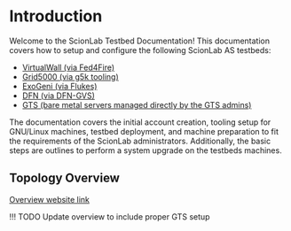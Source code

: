 # Introduction

Welcome to the ScionLab Testbed Documentation! This documentation covers how to setup and configure the following ScionLab AS testbeds:

 - [VirtualWall (via Fed4Fire)](./testbeds/virtual-wall.md)
 - [Grid5000 (via g5k tooling)](./testbeds/grid5000.md)
 - [ExoGeni (via Flukes)](./testbeds/exo-geni.md)
 - [DFN (via DFN-GVS)](./testbeds/dfn.md)
 - [GTS (bare metal servers managed directly by the GTS admins)](./testbeds/gts.md)

The documentation covers the initial account creation, tooling setup for GNU/Linux machines, testbed deployment, and machine preparation to fit the requirements of the ScionLab administrators. Additionally, the basic steps are outlines to perform a system upgrade on the testbeds machines.

## Topology Overview

[Overview website link](https://fin-ger.github.io/scionlab-fed4fire-topology/)

!!! TODO Update overview to include proper GTS setup
